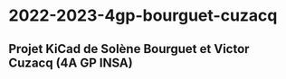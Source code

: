 # 2022-2023-4gp-bourguet-cuzacq  
## Projet KiCad de Solène Bourguet et Victor Cuzacq (4A GP INSA)  
